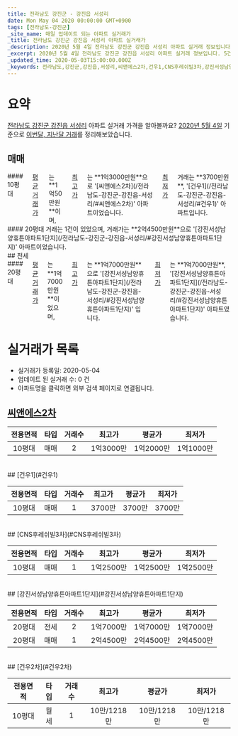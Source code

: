 ```yaml
---
title: 전라남도 강진군 - 강진읍 서성리
date: Mon May 04 2020 00:00:00 GMT+0900
tags: [전라남도-강진군]
_site_name: 매일 업데이트 되는 아파트 실거래가
_title: 전라남도 강진군 강진읍 서성리 아파트 실거래가
_description: 2020년 5월 4일 전라남도 강진군 강진읍 서성리 아파트 실거래 정보입니다. 5건 아파트 정보가 있습니다.
_excerpt: 2020년 5월 4일 전라남도 강진군 강진읍 서성리 아파트 실거래 정보입니다. 5건 아파트 정보가 있습니다.
_updated_time: 2020-05-03T15:00:00.000Z
_keywords: 전라남도,강진군,강진읍,서성리,씨앤에스2차,건우1,CNS후레쉬빌3차,강진서성남양휴튼아파트1단지,건우2차
---
```





# 요약
<ins>전라남도 강진군 강진읍 서성리</ins> 아파트 실거래 가격을 알아볼까요? <ins>2020년 5월 4일</ins> 기준으로 <ins>이번달, 지난달 거래</ins>를 정리해보았습니다.

## 매매
<div class="container">
<div class="six columns" markdown="1">
#### 10평대
<ins>평균 거래가</ins>는 **1억50만원**이며, <ins>최고가</ins>는 **1억3000만원**으로 '[씨앤에스2차](/전라남도-강진군-강진읍-서성리/#씨앤에스2차)' 아파트이었습니다. <ins>최저가</ins> 거래는 **3700만원**, '[건우1](/전라남도-강진군-강진읍-서성리/#건우1)' 아파트입니다.
</div>
<div class="six columns" markdown="1">
#### 20평대
거래는 1건이 있었으며, 거래가는 **2억4500만원**으로 '[강진서성남양휴튼아파트1단지](/전라남도-강진군-강진읍-서성리/#강진서성남양휴튼아파트1단지)' 아파트이었습니다.
</div>
</div>
## 전세
<div class="container">
<div class="twelve columns" markdown="1">
#### 20평대
<ins>평균 거래가</ins>는 **1억7000만원**이었으며, <ins>최고가</ins>는 **1억7000만원**으로 '[강진서성남양휴튼아파트1단지](/전라남도-강진군-강진읍-서성리/#강진서성남양휴튼아파트1단지)' 입니다. <ins>최저가</ins>는 **1억7000만원**, '[강진서성남양휴튼아파트1단지](/전라남도-강진군-강진읍-서성리/#강진서성남양휴튼아파트1단지)' 아파트였습니다.
</div>
</div>



# 실거래가 목록
- 실거래가 등록일: 2020-05-04
- 업데이트 된 실거래 수: 0 건
- 아파트명을 클릭하면 외부 검색 페이지로 연결됩니다.

## [씨앤에스2차](#씨앤에스2차)

|전용면적|타입|거래수|최고가|평균가|최저가|
|:---:|:---:|:---:|:---:|:---:|:---:|
|10평대|<span class="deal-type-1">매매</span>|2|1억3000만|1억2000만|1억1000만|

<br/>
## [건우1](#건우1)

|전용면적|타입|거래수|최고가|평균가|최저가|
|:---:|:---:|:---:|:---:|:---:|:---:|
|10평대|<span class="deal-type-1">매매</span>|1|3700만|3700만|3700만|

<br/>
## [CNS후레쉬빌3차](#CNS후레쉬빌3차)

|전용면적|타입|거래수|최고가|평균가|최저가|
|:---:|:---:|:---:|:---:|:---:|:---:|
|10평대|<span class="deal-type-1">매매</span>|1|1억2500만|1억2500만|1억2500만|

<br/>
## [강진서성남양휴튼아파트1단지](#강진서성남양휴튼아파트1단지)

|전용면적|타입|거래수|최고가|평균가|최저가|
|:---:|:---:|:---:|:---:|:---:|:---:|
|20평대|<span class="deal-type-2">전세</span>|2|1억7000만|1억7000만|1억7000만|
|20평대|<span class="deal-type-1">매매</span>|1|2억4500만|2억4500만|2억4500만|

<br/>
## [건우2차](#건우2차)

|전용면적|타입|거래수|최고가|평균가|최저가|
|:---:|:---:|:---:|:---:|:---:|:---:|
|10평대|<span class="deal-type-3">월세</span>|1|10만/1218만|10만/1218만|10만/1218만|

<br/>



